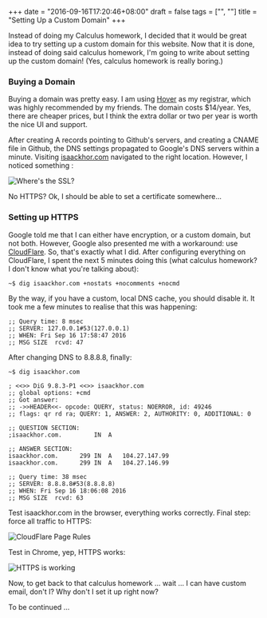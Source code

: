 +++
date = "2016-09-16T17:20:46+08:00"
draft = false
tags = ["", ""]
title = "Setting Up a Custom Domain"
+++

Instead of doing my Calculus homework, I decided that it would be great idea to try setting up a custom domain for this website. Now that it is done, instead of doing said calculus homework, I'm going to write about setting up the custom domain! (Yes, calculus homework is really boring.)

### Buying a Domain

Buying a domain was pretty easy. I am using [Hover](https://hover.com/) as my registrar, which was highly recommended by my friends. The domain costs $14/year. Yes, there are cheaper prices, but I think the extra dollar or two per year is worth the nice UI and support. 

After creating A records pointing to Github's servers, and creating a CNAME file in Github, the DNS settings propagated to Google's DNS servers within a minute. Visiting [isaackhor.com](https://isaackhor.com/) navigated to the right location. However, I noticed something :

![Where's the SSL?](/img/setting-up-a-custom-domain-nossl.png)

No HTTPS? Ok, I should be able to set a certificate somewhere...

### Setting up HTTPS

Google told me that I can either have encryption, or a custom domain, but not both. However, Google also presented me with a workaround: use [CloudFlare](https://cloudflare.com/). So, that's exactly what I did. After configuring everything on CloudFlare, I spent the next 5 minutes doing this (what calculus homework? I don't know what you're talking about):

    ~$ dig isaackhor.com +nostats +nocomments +nocmd

By the way, if you have a custom, local DNS cache, you should disable it. It took me a few minutes to realise that this was happening:

```
;; Query time: 8 msec
;; SERVER: 127.0.0.1#53(127.0.0.1)
;; WHEN: Fri Sep 16 17:58:47 2016
;; MSG SIZE  rcvd: 47
```

After changing DNS to 8.8.8.8, finally:

```
~$ dig isaackhor.com

; <<>> DiG 9.8.3-P1 <<>> isaackhor.com
;; global options: +cmd
;; Got answer:
;; ->>HEADER<<- opcode: QUERY, status: NOERROR, id: 49246
;; flags: qr rd ra; QUERY: 1, ANSWER: 2, AUTHORITY: 0, ADDITIONAL: 0

;; QUESTION SECTION:
;isaackhor.com.			IN	A

;; ANSWER SECTION:
isaackhor.com.		299	IN	A	104.27.147.99
isaackhor.com.		299	IN	A	104.27.146.99

;; Query time: 38 msec
;; SERVER: 8.8.8.8#53(8.8.8.8)
;; WHEN: Fri Sep 16 18:06:08 2016
;; MSG SIZE  rcvd: 63
```

Test isaackhor.com in the browser, everything works correctly. Final step: force all traffic to HTTPS:

![CloudFlare Page Rules](/img/setting-up-a-custom-domain-cloudflare-pagerule.png)

Test in Chrome, yep, HTTPS works:

![HTTPS is working](/img/setting-up-a-custom-domain-ssl.png)

Now, to get back to that calculus homework ... wait ... I can have custom email, don't I? Why don't I set it up right now?

To be continued ...